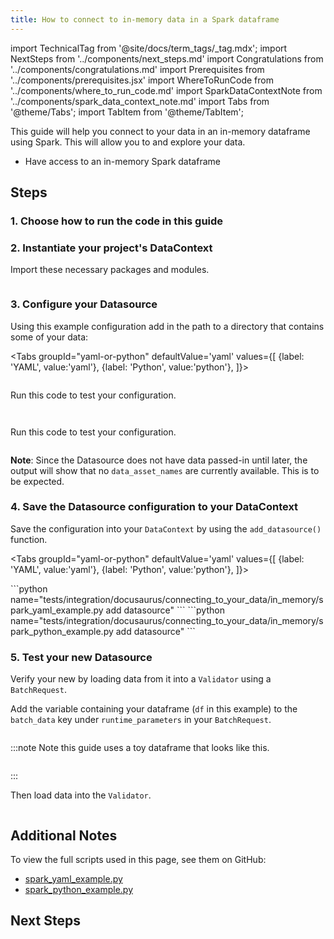 ```yaml
---
title: How to connect to in-memory data in a Spark dataframe
---
```


import TechnicalTag from '@site/docs/term_tags/_tag.mdx';
import NextSteps from '../components/next_steps.md'
import Congratulations from '../components/congratulations.md'
import Prerequisites from '../components/prerequisites.jsx'
import WhereToRunCode from '../components/where_to_run_code.md'
import SparkDataContextNote from '../components/spark_data_context_note.md'
import Tabs from '@theme/Tabs';
import TabItem from '@theme/TabItem';

This guide will help you connect to your data in an in-memory dataframe using Spark.
This will allow you to <TechnicalTag tag="validation" text="Validate" /> and explore your data.

<Prerequisites>

- Have access to an in-memory Spark dataframe

</Prerequisites>

## Steps

### 1. Choose how to run the code in this guide

<WhereToRunCode />

### 2. Instantiate your project's DataContext

Import these necessary packages and modules.

```python name="tests/integration/docusaurus/connecting_to_your_data/in_memory/spark_yaml_example.py import"
```

<SparkDataContextNote />

### 3. Configure your Datasource

Using this example configuration add in the path to a directory that contains some of your data:

<Tabs
  groupId="yaml-or-python"
  defaultValue='yaml'
  values={[
  {label: 'YAML', value:'yaml'},
  {label: 'Python', value:'python'},
  ]}>

<TabItem value="yaml">

```python name="tests/integration/docusaurus/connecting_to_your_data/in_memory/spark_yaml_example.py yaml config"
```

Run this code to test your configuration.
```python name="tests/integration/docusaurus/connecting_to_your_data/in_memory/spark_yaml_example.py test yaml_config"
```

</TabItem>

<TabItem value="python">

```python name="tests/integration/docusaurus/connecting_to_your_data/in_memory/spark_python_example.py config"
```

Run this code to test your configuration.

```python name="tests/integration/docusaurus/connecting_to_your_data/in_memory/spark_python_example.py test yaml_config"
```

</TabItem>

</Tabs>

**Note**: Since the Datasource does not have data passed-in until later, the output will show that no `data_asset_names` are currently available. This is to be expected.

### 4. Save the Datasource configuration to your DataContext

Save the configuration into your `DataContext` by using the `add_datasource()` function.

<Tabs
  groupId="yaml-or-python"
  defaultValue='yaml'
  values={[
  {label: 'YAML', value:'yaml'},
  {label: 'Python', value:'python'},
  ]}>

<TabItem value="yaml">
```python name="tests/integration/docusaurus/connecting_to_your_data/in_memory/spark_yaml_example.py add datasource"
```

</TabItem>
<TabItem value="python">
```python name="tests/integration/docusaurus/connecting_to_your_data/in_memory/spark_python_example.py add datasource"
```

</TabItem>

</Tabs>

### 5. Test your new Datasource

Verify your new <TechnicalTag tag="datasource" text="Datasource" /> by loading data from it into a `Validator` using a `BatchRequest`.

Add the variable containing your dataframe (`df` in this example) to the `batch_data` key under `runtime_parameters` in your `BatchRequest`.
```python name="tests/integration/docusaurus/connecting_to_your_data/in_memory/spark_yaml_example.py batch request"
```

:::note Note this guide uses a toy dataframe that looks like this.
```python name="tests/integration/docusaurus/connecting_to_your_data/in_memory/spark_yaml_example.py dataframe"
```
:::

Then load data into the `Validator`.
```python name="tests/integration/docusaurus/connecting_to_your_data/in_memory/spark_yaml_example.py validator"
```

<Congratulations />

## Additional Notes

To view the full scripts used in this page, see them on GitHub:

- [spark_yaml_example.py](https://github.com/great-expectations/great_expectations/blob/develop/tests/integration/docusaurus/connecting_to_your_data/in_memory/spark_yaml_example.py)
- [spark_python_example.py](https://github.com/great-expectations/great_expectations/blob/develop/tests/integration/docusaurus/connecting_to_your_data/in_memory/spark_python_example.py)

## Next Steps

<NextSteps />
